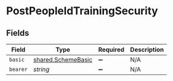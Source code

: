 # PostPeopleIdTrainingSecurity


## Fields

| Field                                                           | Type                                                            | Required                                                        | Description                                                     |
| --------------------------------------------------------------- | --------------------------------------------------------------- | --------------------------------------------------------------- | --------------------------------------------------------------- |
| `basic`                                                         | [shared.SchemeBasic](../../../sdk/models/shared/schemebasic.md) | :heavy_minus_sign:                                              | N/A                                                             |
| `bearer`                                                        | *string*                                                        | :heavy_minus_sign:                                              | N/A                                                             |